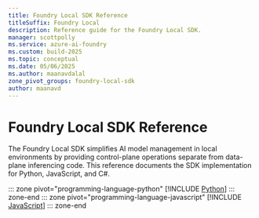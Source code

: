 ```yaml
---
title: Foundry Local SDK Reference
titleSuffix: Foundry Local
description: Reference guide for the Foundry Local SDK.
manager: scottpolly
ms.service: azure-ai-foundry
ms.custom: build-2025
ms.topic: conceptual
ms.date: 05/06/2025
ms.author: maanavdalal
zone_pivot_groups: foundry-local-sdk
author: maanavd
---
```


# Foundry Local SDK Reference

The Foundry Local SDK simplifies AI model management in local environments by providing control-plane operations separate from data-plane inferencing code. This reference documents the SDK implementation for Python, JavaScript, and C#.

::: zone pivot="programming-language-python"
[!INCLUDE [Python](../includes/sdk-reference/python.md)]
::: zone-end
::: zone pivot="programming-language-javascript"
[!INCLUDE [JavaScript](../includes/sdk-reference/javascript.md)]
::: zone-end
